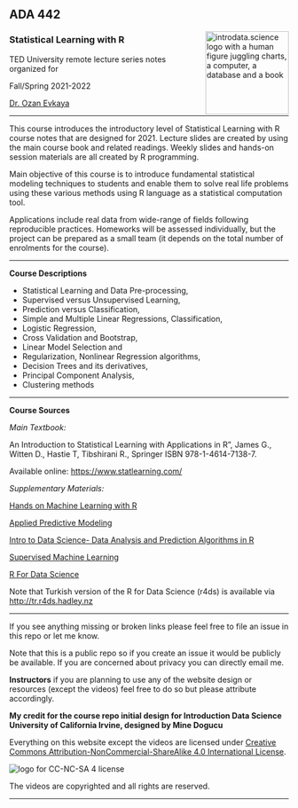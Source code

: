 ## ADA 442
<img src="img/ids-logo.png" alt="introdata.science logo with a human figure juggling charts, a computer, a database and a book" width="150" align = "right"/>

  
### Statistical Learning with R
TED University remote lecture series notes organized for 

Fall/Spring 2021-2022

[Dr. Ozan Evkaya](https://ozanevkaya.netlify.app/)  
    
<hr>

This course introduces the introductory level of Statistical Learning with R course notes that are designed for 2021. Lecture slides are created by using the main course book and related readings. Weekly slides and hands-on session materials are all created by R programming. 

Main objective of this course is to introduce fundamental statistical modeling
techniques to students and enable them to solve real life problems using
these various methods using R language as a statistical computation tool.

Applications include real data from wide-range of fields following reproducible practices. Homeworks will be assessed individually, but the project can be prepared as a small team (it depends on the total number of enrolments for the course).

<hr>

**Course Descriptions**

- Statistical Learning and Data Pre-processing, 
- Supervised versus Unsupervised Learning,
- Prediction versus Classification, 
- Simple and Multiple Linear Regressions, Classification,
- Logistic Regression, 
- Cross Validation and Bootstrap, 
- Linear Model Selection and
- Regularization, Nonlinear Regression algorithms, 
- Decision Trees and its derivatives, 
- Principal Component Analysis, 
- Clustering methods

<hr>

**Course Sources**

*Main Textbook:* 

An Introduction to Statistical Learning with Applications in R”,
James G., Witten D., Hastie T, Tibshirani R., Springer ISBN 978-1-4614-7138-7.

Available online: https://www.statlearning.com/

*Supplementary Materials:*

[Hands on Machine Learning with R](https://bradleyboehmke.github.io/HOML/)

[Applied Predictive Modeling](http://appliedpredictivemodeling.com/)

[Intro to Data Science- Data Analysis and Prediction Algorithms in R](https://rafalab.github.io/dsbook/)

[Supervised Machine Learning](https://bookdown.org/mpfoley1973/supervised-ml/)

[R For Data Science](https://r4ds.had.co.nz/)

Note that Turkish version of the R for Data Science (r4ds) is available via
http://tr.r4ds.hadley.nz

<hr>

If you see anything missing or broken links please feel free to file an issue in this repo or let me know. 

Note that this is a public repo so if you create an issue it would be publicly be available. If you are concerned about privacy you can directly email me.

**Instructors** if you are planning to use any of the website design or resources (except the videos) feel free to do so but please attribute accordingly. 

**My credit for the course repo initial design for Introduction Data Science University of California Irvine, designed by Mine Dogucu** 

Everything on this website except the videos are licensed under [Creative Commons Attribution-NonCommercial-ShareAlike 4.0 International License](http://creativecommons.org/licenses/by-nc-sa/4.0/).

<img src="https://i.creativecommons.org/l/by-nc-sa/4.0/88x31.png" alt="logo for CC-NC-SA 4 license"/>

The videos are copyrighted and all rights are reserved.

<hr>



